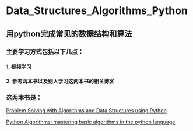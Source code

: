 # Data_Structures_Algorithms_Python
## 用python完成常见的数据结构和算法
### 主要学习方式包括以下几点：

#### 1. 视频学习
#### 2. 参考两本书以及别人学习这两本书的相关博客

### 这两本书是：

[Problem Solving with Algorithms and Data Structures using Python](http://interactivepython.org/runestone/static/pythonds/index.html)

[Python Algorithms: mastering basic algorithms in the python language](http://index-of.es/Python/Python.Algorithms.pdf)

